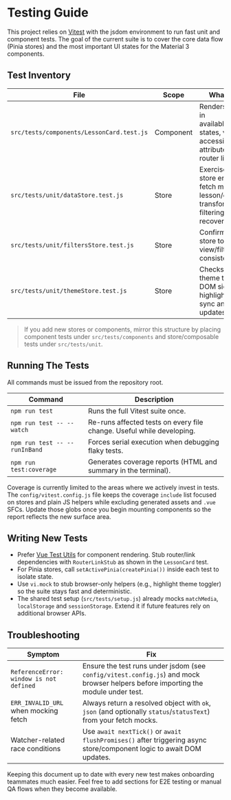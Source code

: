 # Testing Guide

This project relies on [Vitest](https://vitest.dev/) with the jsdom environment to run fast unit and component tests. The goal of the current suite is to cover the core data flow (Pinia stores) and the most important UI states for the Material 3 components.

## Test Inventory

| File | Scope | What it covers |
| --- | --- | --- |
| `src/tests/components/LessonCard.test.js` | Component | Renders `LessonCard` in available/unavailable states, validates accessibility attributes and the router link target. |
| `src/tests/unit/dataStore.test.js` | Store | Exercises the data store end-to-end: fetch mocks, lesson/exercise transformation, filtering and error recovery. |
| `src/tests/unit/filtersStore.test.js` | Store | Confirms the filter store toggles view/filter state consistently. |
| `src/tests/unit/themeStore.test.js` | Store | Checks light/dark theme toggling, DOM side effects, highlight.js theme sync and meta color updates. |

> If you add new stores or components, mirror this structure by placing component tests under `src/tests/components` and store/composable tests under `src/tests/unit`.

## Running The Tests

All commands must be issued from the repository root.

| Command | Description |
| --- | --- |
| `npm run test` | Runs the full Vitest suite once. |
| `npm run test -- --watch` | Re-runs affected tests on every file change. Useful while developing. |
| `npm run test -- --runInBand` | Forces serial execution when debugging flaky tests. |
| `npm run test:coverage` | Generates coverage reports (HTML and summary in the terminal). |

Coverage is currently limited to the areas where we actively invest in tests. The `config/vitest.config.js` file keeps the coverage `include` list focused on stores and plain JS helpers while excluding generated assets and `.vue` SFCs. Update those globs once you begin mounting components so the report reflects the new surface area.

## Writing New Tests

- Prefer [Vue Test Utils](https://test-utils.vuejs.org/) for component rendering. Stub router/link dependencies with `RouterLinkStub` as shown in the `LessonCard` test.
- For Pinia stores, call `setActivePinia(createPinia())` inside each test to isolate state.
- Use `vi.mock` to stub browser-only helpers (e.g., highlight theme toggler) so the suite stays fast and deterministic.
- The shared test setup (`src/tests/setup.js`) already mocks `matchMedia`, `localStorage` and `sessionStorage`. Extend it if future features rely on additional browser APIs.

## Troubleshooting

| Symptom | Fix |
| --- | --- |
| `ReferenceError: window is not defined` | Ensure the test runs under jsdom (see `config/vitest.config.js`) and mock browser helpers before importing the module under test. |
| `ERR_INVALID_URL` when mocking fetch | Always return a resolved object with `ok`, `json` (and optionally `status`/`statusText`) from your fetch mocks. |
| Watcher-related race conditions | Use `await nextTick()` or `await flushPromises()` after triggering async store/component logic to await DOM updates. |

Keeping this document up to date with every new test makes onboarding teammates much easier. Feel free to add sections for E2E testing or manual QA flows when they become available.
